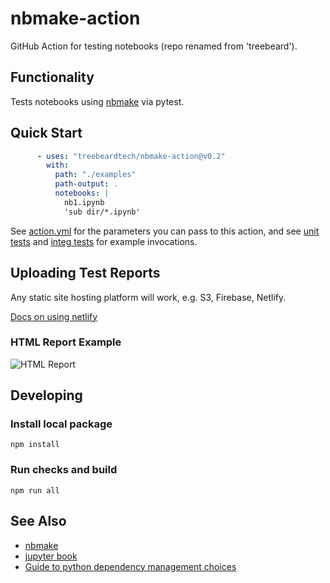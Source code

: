 # nbmake-action

GitHub Action for testing notebooks
(repo renamed from 'treebeard').

## Functionality

Tests notebooks using [nbmake](https://github.com/treebeardtech/nbmake) via pytest.

## Quick Start

```yaml
      - uses: "treebeardtech/nbmake-action@v0.2"
        with:
          path: "./examples"
          path-output: .
          notebooks: |
            nb1.ipynb
            'sub dir/*.ipynb'
```

See [action.yml](action.yml) for the parameters you can pass to this action, and see [unit tests](.github/workflows/action_unit_test.yml) and [integ tests](.github/workflows/action_integration_test.yml) for example invocations.

## Uploading Test Reports

Any static site hosting platform will work, e.g. S3, Firebase, Netlify.

[Docs on using netlify](https://treebeardtech.github.io/nbmake/landing-page.html#run-and-upload-report-on-github-actions-using-netlify)

### HTML Report Example

![HTML Report](docs/screen.png)

## Developing

### Install local package
```
npm install
```

### Run checks and build
```
npm run all
```

## See Also

- [nbmake](https://github.com/treebeardtech/nbmake)
- [jupyter book](https://github.com/executablebooks/jupyter-book)
- [Guide to python dependency management choices](https://towardsdatascience.com/devops-for-data-science-making-your-python-project-reproducible-f55646e110fa)
